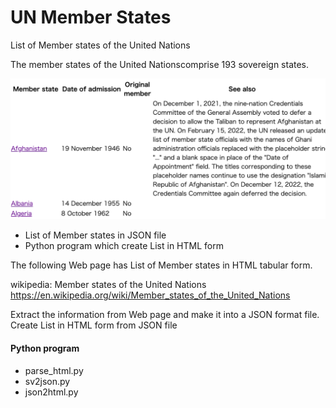 UN Member States
===============

List of Member states of the United Nations

The member states of the United Nationscomprise 193 sovereign states. 

![un_countries_flag](https://github.com/ohwada/World_Countries/blob/e6f5dbb17cc90359e61f1359b257145588747129/un_member_states/screenshots/un_countries.png)

- List of Member states in JSON file
- Python program which create List in HTML form

The following Web page has List of Member states in HTML tabular form.

wikipedia: Member states of the United Nations
https://en.wikipedia.org/wiki/Member_states_of_the_United_Nations

Extract the information from Web page
and make it into a JSON format file.
Create List in HTML form from JSON file

#### Python program
- parse_html.py
- sv2json.py
- json2html.py

